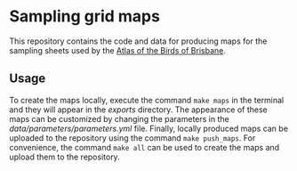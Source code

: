# Sampling grid maps

This repository contains the code and data for producing maps for the sampling sheets used by the [Atlas of the Birds of Brisbane](https://brisbanebirds.com).

## Usage

To create the maps locally, execute the command `make maps` in the terminal and they will appear in the _exports_ directory. The appearance of these maps can be customized by changing the parameters in the _data/parameters/parameters.yml_ file. Finally, locally produced maps can be uploaded to the repository using the command `make push_maps`. For convenience, the command `make all` can be used to create the maps and upload them to the repository.
